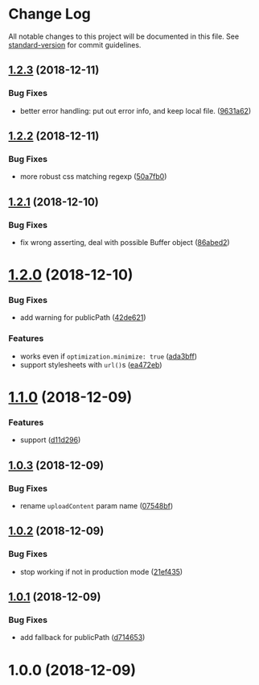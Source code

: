 # Change Log

All notable changes to this project will be documented in this file. See [standard-version](https://github.com/conventional-changelog/standard-version) for commit guidelines.

<a name="1.2.3"></a>
## [1.2.3](https://github.com/AngusFu/webpack4-cdn-plugin/compare/v1.2.2...v1.2.3) (2018-12-11)


### Bug Fixes

* better error handling: put out error info, and keep local file. ([9631a62](https://github.com/AngusFu/webpack4-cdn-plugin/commit/9631a62))



<a name="1.2.2"></a>
## [1.2.2](https://github.com/AngusFu/webpack4-cdn-plugin/compare/v1.2.1...v1.2.2) (2018-12-11)


### Bug Fixes

* more robust css matching regexp ([50a7fb0](https://github.com/AngusFu/webpack4-cdn-plugin/commit/50a7fb0))



<a name="1.2.1"></a>
## [1.2.1](https://github.com/AngusFu/webpack4-cdn-plugin/compare/v1.2.0...v1.2.1) (2018-12-10)


### Bug Fixes

* fix wrong asserting, deal with possible Buffer object ([86abed2](https://github.com/AngusFu/webpack4-cdn-plugin/commit/86abed2))



<a name="1.2.0"></a>
# [1.2.0](https://github.com/AngusFu/webpack4-cdn-plugin/compare/v1.1.0...v1.2.0) (2018-12-10)


### Bug Fixes

* add warning for publicPath ([42de621](https://github.com/AngusFu/webpack4-cdn-plugin/commit/42de621))


### Features

* works even if `optimization.minimize: true` ([ada3bff](https://github.com/AngusFu/webpack4-cdn-plugin/commit/ada3bff))
* support stylesheets with `url()`s ([ea472eb](https://github.com/AngusFu/webpack4-cdn-plugin/commit/ea472eb))



<a name="1.1.0"></a>
# [1.1.0](https://github.com/AngusFu/webpack4-cdn-plugin/compare/v1.0.3...v1.1.0) (2018-12-09)


### Features

* support ([d11d296](https://github.com/AngusFu/webpack4-cdn-plugin/commit/d11d296))



<a name="1.0.3"></a>
## [1.0.3](https://github.com/AngusFu/webpack4-cdn-plugin/compare/v1.0.2...v1.0.3) (2018-12-09)


### Bug Fixes

* rename `uploadContent` param name ([07548bf](https://github.com/AngusFu/webpack4-cdn-plugin/commit/07548bf))



<a name="1.0.2"></a>
## [1.0.2](https://github.com/AngusFu/webpack4-cdn-plugin/compare/v1.0.1...v1.0.2) (2018-12-09)


### Bug Fixes

* stop working if not in production mode ([21ef435](https://github.com/AngusFu/webpack4-cdn-plugin/commit/21ef435))



<a name="1.0.1"></a>
## [1.0.1](https://github.com/AngusFu/webpack4-cdn-plugin/compare/v1.0.0...v1.0.1) (2018-12-09)


### Bug Fixes

* add fallback for publicPath ([d714653](https://github.com/AngusFu/webpack4-cdn-plugin/commit/d714653))



<a name="1.0.0"></a>
# 1.0.0 (2018-12-09)
